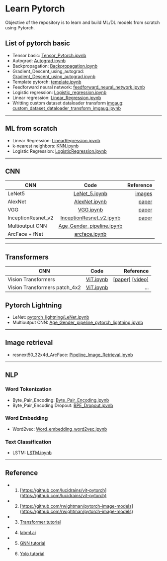 # Learn Pytorch
Objective of the repository is to learn and build ML/DL models from scratch using Pytorch.

## List of pytorch basic
- Tensor basic: [Tensor_Pytorch.ipynb](https://github.com/anminhhung/pytorch_tutorial/blob/master/basic_pytorch/Tensor_Pytorch.ipynb)
- Autograd: [Autograd.ipynb](https://github.com/anminhhung/pytorch_tutorial/blob/master/basic_pytorch/Autograd.ipynb)
- Backpropagation: [Backpropagation.ipynb](https://github.com/anminhhung/pytorch_tutorial/blob/master/basic_pytorch/Backpropagation.ipynb)
- Gradient_Descent_using_autograd: [Gradient_Descent_using_autograd.ipynb](https://github.com/anminhhung/pytorch_tutorial/blob/master/basic_pytorch/Gradient_Descent_using_autograd.ipynb)
- Template pytorch: [template.ipynb](https://github.com/anminhhung/pytorch_tutorial/blob/master/basic_pytorch/template.ipynb)
- Feedforward neural network: [feedforward_neural_network.ipynb](https://github.com/anminhhung/pytorch_tutorial/blob/master/basic_pytorch/feedforward_neural_network.ipynb)
- Logistic regression: [Logistic_regression.ipynb](https://github.com/anminhhung/pytorch_tutorial/blob/master/basic_pytorch/Logistic_regression.ipynb)
- Linear regression: [Linear_Regression.ipynb](https://github.com/anminhhung/pytorch_tutorial/blob/master/basic_pytorch/Linear_Regression.ipynb)
- Writting custom dataset dataloader transform [imgaug](https://github.com/aleju/imgaug): [custom_dataset_dataloader_transform_imgaug.ipynb](https://github.com/anminhhung/pytorch_tutorial/blob/master/basic_pytorch/custom_dataset_dataloader_transform_imgaug.ipynb)
---

## ML from scratch
- Linear Regression: [LinearRegression.ipynb](https://github.com/anminhhung/pytorch_tutorial/blob/master/ML_from_scratch/LinearRegression/LinearRegression.ipynb)
- k-nearest neighbors: [KNN.ipynb](https://github.com/anminhhung/pytorch_tutorial/blob/master/ML_from_scratch/KNN/KNN.ipynb)
- Logistic Regression: [LogisticRegression.ipynb](https://github.com/anminhhung/pytorch_tutorial/blob/master/ML_from_scratch/LogisticRegression/LogisticRegression.ipynb)

---

## CNN
| CNN   |      Code      |  Reference |
|----------|:-------------:|------:|
|  LeNet5  |  [LeNet_5.ipynb](https://github.com/anminhhung/pytorch_tutorial/blob/master/CNN/LeNet_5.ipynb)  |  [images](https://www.researchgate.net/figure/LeNet-architecture-implemented-in-paper-1_fig1_335066454)  |
|  AlexNet  |  [AlexNet.ipynb](https://github.com/anminhhung/pytorch_tutorial/blob/master/CNN/AlexNet.ipynb)  |  [paper](https://proceedings.neurips.cc/paper/2012/file/c399862d3b9d6b76c8436e924a68c45b-Paper.pdf)  |
|  VGG  |  [VGG.ipynb](https://github.com/anminhhung/pytorch_tutorial/blob/master/CNN/VGG.ipynb)  |  [paper](https://arxiv.org/abs/1409.1556)  |
|  InceptionResnet_v2  |  [InceptionResnet_v2.ipynb](https://github.com/anminhhung/pytorch_tutorial/blob/master/CNN/InceptionResnet_v2.ipynb)  |  [paper](https://arxiv.org/pdf/1602.07261.pdf)  |
|Multioutput CNN | [Age_Gender_pipeline.ipynb](https://github.com/anminhhung/pytorch_tutorial/blob/master/CNN/Age_Gender_pipeline.ipynb) | |
|ArcFace + fNet| [arcface.ipynb](https://github.com/anminhhung/pytorch_tutorial/blob/master/CNN/arcface.ipynb) | |
---

## Transformers 
| CNN   |      Code      |  Reference |
|----------|:-------------:|------:|
|  Vision Transformers  |  [ViT.ipynb](https://github.com/anminhhung/pytorch_tutorial/blob/master/Transformers/ViT.ipynb)  |  [[paper]](https://arxiv.org/pdf/2010.11929.pdf) [[video]](https://www.youtube.com/watch?v=ovB0ddFtzzA)  |
|  Vision Transformers patch_4x2 |  [ViT.ipynb]([https://github.com/anminhhung/pytorch_tutorial/blob/master/Transformers/ViT.ipynb](https://github.com/anminhhung/pytorch_tutorial/blob/master/Transformers/ViT_patch_4x2.ipynb))  | ...  |

## Pytorch Lightning
- LeNet: [pytorch_lightning/LeNet.ipynb](https://github.com/anminhhung/pytorch_tutorial/blob/master/pytorch_lightning/LeNet.ipynb)
- Multioutput CNN: [Age_Gender_pipeline_pytorch_lightning.ipynb](https://github.com/anminhhung/pytorch_tutorial/blob/master/pytorch_lightning/Age_Gender_pipeline_pytorch_lightning.ipynb)

---

## Image retrieval
- resnext50_32x4d_ArcFace: [Pipeline_Image_Retrieval.ipynb](https://github.com/anminhhung/pytorch_tutorial/blob/master/CNN/Pipeline_Image_Retrieval.ipynb)
---

## NLP
### Word Tokenization
- Byte_Pair_Encoding: [Byte_Pair_Encoding.ipynb](https://github.com/anminhhung/pytorch_tutorial/blob/master/NLP/word_tokenization/Byte_Pair_Encoding.ipynb)
- Byte_Pair_Encoding Dropout: [BPE_Dropout.ipynb](https://github.com/anminhhung/pytorch_tutorial/blob/master/NLP/word_tokenization/BPE_Dropout.ipynb)
### Word Embedding
- Word2vec: [Word_embedding_word2vec.ipynb](https://colab.research.google.com/drive/1qRN6S8BPpCKzmsZTtEriB0DPIXDissFn?usp=sharing)
### Text Classification
- LSTM: [LSTM.ipynb](https://github.com/anminhhung/pytorch_tutorial/blob/master/NLP/text_classification/LSTM.ipynb)
---

## Reference
- 1. [https://github.com/lucidrains/vit-pytorch](https://github.com/lucidrains/vit-pytorch)
- 2. [https://github.com/rwightman/pytorch-image-models](https://github.com/rwightman/pytorch-image-models)
- 3. [Transformer tutorial](https://e2eml.school/transformers.html)
- 4. [labml.ai](https://nn.labml.ai/index.html)
- 5. [GNN tutorial](https://pytorch-geometric.readthedocs.io/en/latest/notes/colabs.html)
- 6. [Yolo tutorial](https://wikidocs.net/book/8119)
